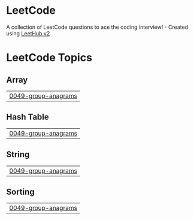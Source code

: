 # LeetCode
A collection of LeetCode questions to ace the coding interview! - Created using [LeetHub v2](https://github.com/arunbhardwaj/LeetHub-2.0)

<!---LeetCode Topics Start-->
# LeetCode Topics
## Array
|  |
| ------- |
| [0049-group-anagrams](https://github.com/advaithsomula/LeetCode/tree/master/0049-group-anagrams) |
## Hash Table
|  |
| ------- |
| [0049-group-anagrams](https://github.com/advaithsomula/LeetCode/tree/master/0049-group-anagrams) |
## String
|  |
| ------- |
| [0049-group-anagrams](https://github.com/advaithsomula/LeetCode/tree/master/0049-group-anagrams) |
## Sorting
|  |
| ------- |
| [0049-group-anagrams](https://github.com/advaithsomula/LeetCode/tree/master/0049-group-anagrams) |
<!---LeetCode Topics End-->